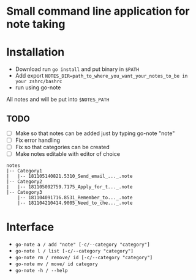 # Small command line application for note taking

# Installation
   * Download run `go install` and put binary in `$PATH`
   * Add export `NOTES_DIR=path_to_where_you_want_your_notes_to_be in your zshrc/bashrc`
   * run using go-note
    
All notes and will be put into `$NOTES_PATH`

## TODO

- [ ] Make so that notes can be added just by typing go-note "note"
- [ ] Fix error handling
- [ ] Fix so that categories can be created
- [ ] Make notes editable with editor of choice

```
notes
|-- Category1
|   |-- 181105140821.5310_Send_email_..._.note
|-- Category2
|   |-- 181105092759.7175_Apply_for_t..._.note
|-- Category3
    |-- 181104091716.8531_Remember_to..._.note
    |-- 181104210414.9005_Need_to_che..._.note
```

# Interface

* `go-note a / add "note" [-c/--category "category"]`
* `go-note l / list [-c/--category "category"]`
* `go-note rm / remove/ id [-c/--category "category"]`
* `go-note mv / move/ id category`
* `go-note -h / --help`
